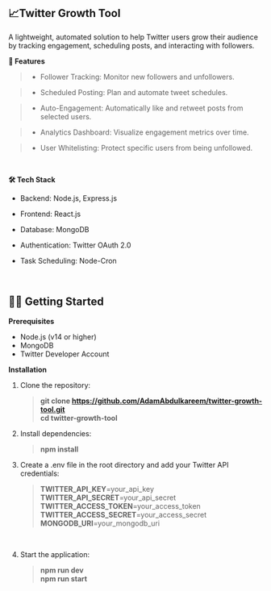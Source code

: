 <h2>📈Twitter Growth Tool</h2>
A lightweight, automated solution to help Twitter users grow their audience by tracking engagement, scheduling posts, and interacting with followers.

<br>

**🚀 Features**
>- Follower Tracking: Monitor new followers and unfollowers.

>- Scheduled Posting: Plan and automate tweet schedules.

>- Auto-Engagement: Automatically like and retweet posts from selected users.

>- Analytics Dashboard: Visualize engagement metrics over time.

>- User Whitelisting: Protect specific users from being unfollowed.

<br>

**🛠️ Tech Stack**
- Backend: Node.js, Express.js

- Frontend: React.js

- Database: MongoDB

- Authentication: Twitter OAuth 2.0

- Task Scheduling: Node-Cron

<br>
<h2>🧑‍💻 Getting Started</h2>

**Prerequisites**

- Node.js (v14 or higher)
- MongoDB
- Twitter Developer Account

**Installation**
  1. Clone the repository:
     > **git clone https://github.com/AdamAbdulkareem/twitter-growth-tool.git** <br>
     > **cd twitter-growth-tool**

  2. Install dependencies:
     > **npm install**

  3. Create a .env file in the root directory and add your Twitter API credentials:
     > **TWITTER_API_KEY**=your_api_key <br>
     > **TWITTER_API_SECRET**=your_api_secret <br>
     > **TWITTER_ACCESS_TOKEN**=your_access_token <br>
     > **TWITTER_ACCESS_SECRET**=your_access_secret <br>
     > **MONGODB_URI**=your_mongodb_uri
<br>

  4. Start the application:<br>
     >**npm run dev** <br>
     >**npm run start** <br>
